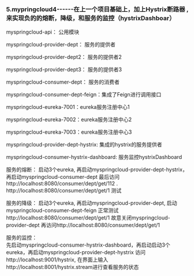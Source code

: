 
### 5.mypringcloud4------在上一个项目基础上，加上Hystrix断路器 ,来实现负的的熔断，降级，和服务的监控（hystrixDashboar）


myspringcloud-api： 公用模块

myspringcloud-provider-dept： 服务的提供者

myspringcloud-provider-dept2： 服务的提供者2

myspringcloud-provider-dept3： 服务的提供者3

myspringcloud-consumer-dept： 服务的消费者

myspringcloud-consumer-dept-feign：集成了Feign进行调用接口

myspringcloud-eureka-7001：eureka服务注册中心1

myspringcloud-eureka-7002：eureka服务注册中心2

myspringcloud-eureka-7003：eureka服务注册中心3

myspringcloud-provider-dept-hystrix: 集成的hystrix的服务提供者

myspringcloud-consumer-hystrix-dashboard: 服务监控hystrixDashboard


服务的熔断： 
启动3个eureka, 再启动myspringcloud-provider-dept-hystrix，再启动myspringcloud-consumer-dept
最后访问http://localhost:8080/consumer/dept/get/112   . http://localhost:8080/consumer/dept/get/1 测试

服务的降级： 
启动3个eureka, 再启动myspringcloud-provider-dept, 启动myspringcloud-consumer-dept-feign
正常测试http://localhost:8080/consumer/dept/get/1
故意关闭myspringcloud-provider-dept
再访问http://localhost:8080/consumer/dept/get/1


服务的监控：  
先启动myspringcloud-consumer-hystrix-dashboard，再启动启动3个eureka，再启动myspringcloud-provider-dept-hystrix
访问http://localhost:9001/hystrix, 在界面上输入http://localhost:8001/hystrix.stream进行查看服务的状态

